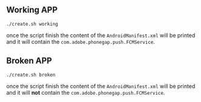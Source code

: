 ## Working APP

```
./create.sh working
```

once the script finish the content of the `AndroidManifest.xml` will be printed
and it will contain the `com.adobe.phonegap.push.FCMService`.

## Broken APP

```
./create.sh broken
```

once the script finish the content of the `AndroidManifest.xml` will be printed
and it will **not** contain the `com.adobe.phonegap.push.FCMService`.
